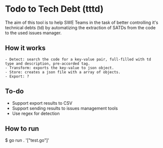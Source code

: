 # Todo to Tech Debt (tttd)

The aim of this tool is to help SWE Teams in the task of better controlling it's technical debts (td) by
automatizing the extraction of SATDs from the code to the used issues manager.

## How it works
    - Detect: search the code for a key-value pair, full-filled with td type and description, pre-accorded tag.
    - Transform: exports the key-value to json object.
    - Store: creates a json file with a array of objects.
    - Export: ?

## To-do
- Support export results to CSV
- Support sending results to issues management tools
- Use regex for detection

## How to run
$ go run . '["test.go"]'
